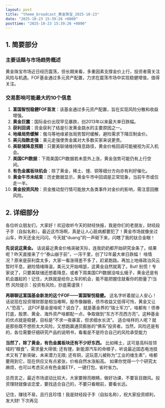 ```yaml
---
layout: post
title: "theme_broadcast_黄金珠宝_2025-10-23"
date: "2025-10-23 15:39:26 +0800"
posttime: "2025-10-23 15:39:26 +0800"
---
```


## 1. 简要部分

### 主要话题与市场趋势概述

黄金珠宝市场近日经历震荡，但长期来看，多重因素支撑金价上行，投资者需关注风险与机遇。FOF基金通过多元资产配置，力求在震荡市场中实现稳健增值，值得关注。

### 交易影响可能最大的10个信息

1.  **富国智悦稳健FOF首发**：该基金通过多元资产配置，旨在实现风险分散和收益增强。
2.  **黄金巨震**：国际金价出现罕见暴跌，创2013年以来最大单日跌幅。
3.  **获利回调**：资金获利了结是引发黄金跳水的主要原因之一。
4.  **地缘局势缓解**：俄乌等地缘紧张局势暂时缓解，避险需求下降压制金价。
5.  **美元指数走强**：美元走强使贵金属对大多数买家来说更贵。
6.  **美联储降息预期**：只要美联储维持降息路径，黄金价格回调可能被视为买入机会。
7.  **美国CPI数据**：下周美国CPI数据若未意外上涨，黄金涨势可能仍有上行空间。
8.  **有色金属板块机会**：除了黄金，稀土、锂、铜等细分方向亦有利好催化。
9.  **黄金牛市未结束**：历史数据显示，黄金牛市中回调是正常现象，当前牛市或仅走一半。
10. **黄金投资风险**：资金推动型行情可能放大各类事件对金价的影响，需注意回撤风险。

## 2. 详细部分

各位听众朋友们，大家好！欢迎收听今天的财经快报，我是你们的老朋友，财经段子手（自拟名称）。最近这市场啊，真是让人心脏病都要犯了！黄金市场就像坐过山车，昨天还金光闪闪，今天就“duang”的一声砸下来，闪瞎了我的钛合金眼！

**先说说这黄金。** 话说最近黄金价格突破天际，连我奶奶都开始研究金条了。结果呢？昨天直接来了个“泰山崩于前”，一泻千里，创了12年最大单日跌幅！ 啥情况？原来是获利盘太多，大家一看涨得差不多了，赶紧跑路。再加上地缘政治风云暂时平息，避险情绪降温，美元又开始嘚瑟，这黄金自然就蔫了。But! 别慌！专家说了，只要美联储还想着降息，或者下周美国CPI数据没啥幺蛾子，黄金还是有机会雄起的！记住，大跌就是给你上车的机会，能不能把握住就看你的胆量了!当然 风险提示：投资有风险，抄底需谨慎！

**再聊聊这富国基金新发的这个FOF——富国智悦稳健。** 这名字听着就让人安心！话说现在投资理财那是相当难啊，股市像蹦极，债市收益又低得可怜，黄金又让人“恐高”。 这FOF基金是啥呢？说白了，就是基金界的“瑞士军刀”，啥都有！债券打底，股票、黄金、海外资产啥都配一点，争取做到“东方不亮西方亮”。这种基金的优点就是稳健，目标是“不求一夜暴富，但求细水长流”。 适合啥样的人呢？就是那些既不想担太大风险，又想跑赢通货膨胀的“佛系”投资者。当然，风险还是有的，各位需要仔细研究产品的说明书，看看是不是符合自己的风险承受能力

**当然了，除了黄金，有色金属板块还有不少好东西。** 比如稀土，这可是高科技领域的“粮食”，需求量大得很; 还有锂，新能源汽车的命根子，听说最近固态电池技术又有了新突破，未来潜力无限; 还有铜，这玩意儿被称为“工业的维生素”，啥都要用到它，现在供应又有点紧张，价格自然水涨船高。 如果你觉得一个个研究太麻烦，也可以考虑买点有色金属ETF，一键打包，省时省力。

总而言之，最近市场波动比较大，大家要擦亮眼睛，做好功课，不要盲目跟风。投资理财就像谈恋爱，要找适合自己的，不要只看眼前，要看长远。

记住，赚钱不易，且行且珍惜！我是财经段子手（自拟名称），祝大家投资顺利，发大财! 下次再见